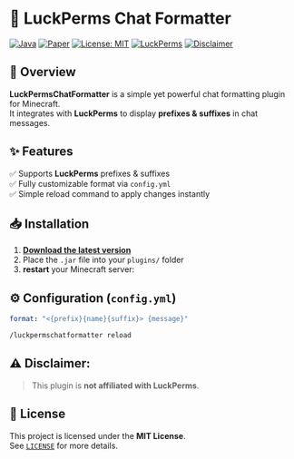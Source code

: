 # 🌟 LuckPerms Chat Formatter

[![Java](https://img.shields.io/badge/Java-21-red)](#) [![Paper](https://img.shields.io/badge/Paper-1.21+-blue)](https://papermc.io/downloads/paper) [![License: MIT](https://img.shields.io/badge/License-MIT-green)](LICENSE) [![LuckPerms](https://img.shields.io/badge/LuckPerms-Supported-brightgreen)](https://luckperms.net/download)
 [![Disclaimer](https://img.shields.io/badge/Not%20affiliated%20with-LuckPerms-red)](#)

## 🚀 Overview
**LuckPermsChatFormatter** is a simple yet powerful chat formatting plugin for Minecraft.  
It integrates with **LuckPerms** to display **prefixes & suffixes** in chat messages.

## ✨ Features
✅ Supports **LuckPerms** prefixes & suffixes  
✅ Fully customizable format via `config.yml`  
✅ Simple reload command to apply changes instantly

## 📥 Installation
1. **[Download the latest version](https://github.com/QuokkaGame/LuckPermsChatFormatter/releases/)**
2. Place the `.jar` file into your `plugins/` folder
3. **restart** your Minecraft server:

## ⚙️ Configuration (`config.yml`)
```yaml
format: "<{prefix}{name}{suffix}> {message}"
```
```bash
/luckpermschatformatter reload
```
## **⚠️ Disclaimer:**
>This plugin is **not affiliated with LuckPerms**.

## 📜 License
This project is licensed under the **MIT License**.  
See [`LICENSE`](LICENSE) for more details.
